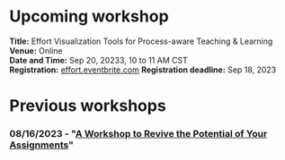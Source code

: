 # Upcoming workshop
**Title:** Effort Visualization Tools for Process-aware Teaching & Learning  
**Venue:** Online  
**Date and Time:** Sep 20, 20233, 10 to 11 AM CST  
**Registration:** [effort.eventbrite.com](effort.eventbrite.com) 
**Registration deadline:** Sep 18, 2023  

# Previous workshops
### 08/16/2023 - "[A Workshop to Revive the Potential of Your Assignments](./2023-08-16/)"
